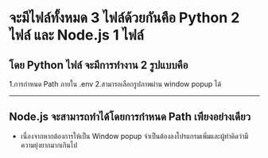 # จะมีไฟล์ทั้งหมด 3 ไฟล์ด้วยกันคือ Python 2 ไฟล์ และ Node.js 1 ไฟล์
## โดย Python ไฟล์ จะมีการทำงาน 2 รูปแบบคือ
  1.การกำหนด Path ภายใน .env
  2.สามารถเลือกรูปภาพผ่าน window popup ได้
***
## Node.js จะสามารถทำได้โดยการกำหนด Path เพียงอย่างเดียว
  - เนื่องจากหากต้องการให้เป็น Window popup จำเป็นต้องลงโปรแกรมเพิ่มและผู้ทำคิดว่ามีความยุ่งยากมากเกินไป
